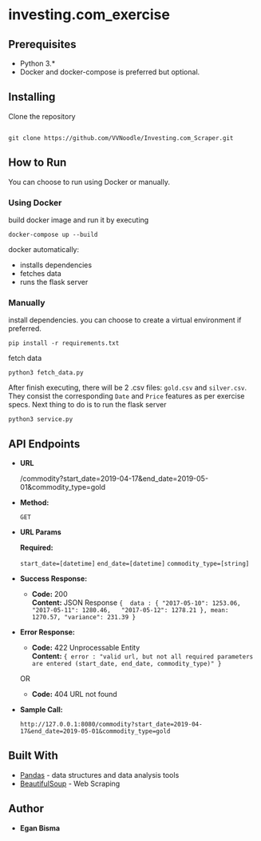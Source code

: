 #  investing.com_exercise
  
##  Prerequisites

- Python 3.*
- Docker and docker-compose is preferred but optional.

##  Installing

Clone the repository
```

git clone https://github.com/VVNoodle/Investing.com_Scraper.git

```

## How to Run
You can choose to run using Docker or manually.
### Using Docker
build docker image and run it by executing
```
docker-compose up --build
```
docker automatically:

 - installs dependencies
 - fetches data 
 - runs the flask server

### Manually
 install dependencies. you can choose to create a virtual environment if preferred.
 ```
 pip install -r requirements.txt
 ```
 fetch data
 ```
 python3 fetch_data.py
 ```
 After finish executing, there will be 2 .csv files: `gold.csv` and `silver.csv`. They consist the corresponding `Date` and `Price` features as per exercise specs. 
Next thing to do is to run the flask server
 ```
 python3 service.py
 ```

## API Endpoints 

* **URL**

  /commodity?start_date=2019-04-17&end_date=2019-05-01&commodity_type=gold

* **Method:**

  `GET`
  
*  **URL Params**

   **Required:**
 
   `start_date=[datetime]`
   `end_date=[datetime]`
    `commodity_type=[string]`

* **Success Response:**

  * **Code:** 200 <br />
    **Content:**  JSON Response
    ``
    { 
    data : {
    "2017-05-10": 1253.06,  
"2017-05-11": 1280.46,  
"2017-05-12": 1278.21
},
mean: 1270.57,
"variance": 231.39
	 }
 ``
 
* **Error Response:**

  * **Code:** 422 Unprocessable Entity <br />
    **Content:** `{ error : "valid url, but not all required parameters are entered (start_date, end_date, commodity_type)" }`

  OR

  * **Code:** 404 URL not found <br />

* **Sample Call:**
  ```
  http://127.0.0.1:8080/commodity?start_date=2019-04-17&end_date=2019-05-01&commodity_type=gold
  ```


##  Built With
*  [Pandas](https://pandas.pydata.org/) - data structures and data analysis tools
*  [BeautifulSoup](https://www.crummy.com/software/BeautifulSoup/bs4/doc/) - Web Scraping
  

##  Author
*  **Egan Bisma**
  